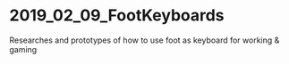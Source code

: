 # 2019_02_09_FootKeyboards
Researches and prototypes of how to use foot as keyboard for working &amp; gaming
